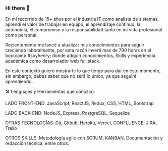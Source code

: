 ### Hi there 👋

<!--
**evillalba510/evillalba510** is a ✨ _special_ ✨ repository because its `README.md` (this file) appears on your GitHub profile.

Here are some ideas to get you started:

- 🔭 I’m currently working on ...
- 🌱 I’m currently learning ...
- 👯 I’m looking to collaborate on ...
- 🤔 I’m looking for help with ...
- 💬 Ask me about ...
- 📫 How to reach me: ...
- 😄 Pronouns: ...
- ⚡ Fun fact: ...
-->


En mi recorrido de 15+ años por el industria IT como analista de sistemas, aprendí el valor de trabajar en equipo, el aprendizaje continuo, la autonomía, el compromiso y la responsabilidad tanto en mi vida profesional como personal.

Recientemente me lancé a atualizar mis conocimientos para seguir creciendo laboralmente, por esta razón invertí mas de 700 horas en el bootcamp #soyhenry; donde adquirí conocimientos, Skills y experiencia académica como desarrolador web full stack.

En este contexto quiero mostrarte lo que tengo para dar en este momento, sin embargo; debes saber que no será lo único, ya que seguiré aprendiendo.

🛠️ Lenguajes y Herramientas que conozco:

LADO FRONT-END: 
JavaScript, 
ReactJS, 
Redux, 
CSS, 
HTML, 
Bootstrap

LADO BACK-END: 
NodeJS, 
Express, 
PostgreSQL, 
Sequelize

OTRAS TECNOLOGÍAS: 
Git, 
Github, 
Heroku, 
Vercel, 
CONFLUENCE, 
JIRA, 
Trello

OTROS SKILLS: 
Metodología agile con SCRUM, 
KANBAN, 
Documentación y redacción técnica, 
entre otros.
